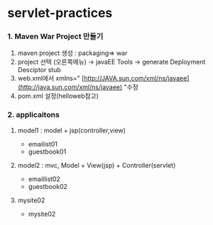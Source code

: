 # servlet-practices

### 1. Maven War Project 만들기

1. maven project 생성 : packaging⇒ war
2. project 선택 (오른쪽메뉴) → javaEE Tools → generate Deployment Desciptor stub
3. web.xml에서 xmlns=" [http://JAVA.sun.com/xml/ns/javaee](http://java.sun.com/xml/ns/javaee) "수정
4. pom.xml 설정(helloweb참고)

### 2. applicaitons
1. model1 : model + jsp(controller,view)
   -   emailist01
   -   guestbook01
   
2. model2 : mvc, Model + View(jsp) + Controller(servlet)
   -   emaillist02
   -   guestbook02
   
3. mysite02 
   -  mysite02
   
  